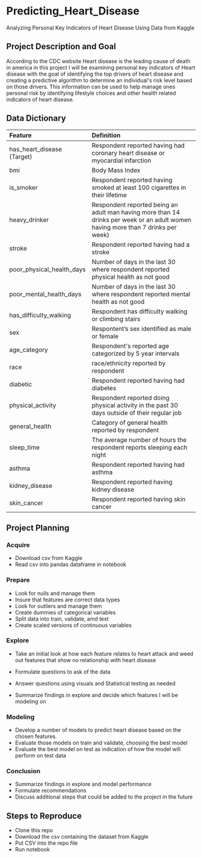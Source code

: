 # Predicting_Heart_Disease
Analyzing Personal Key Indicators of Heart Disease Using Data from Kaggle

## Project Description and Goal

According to the CDC website Heart disease is the leading cause of death in america in this project I will be examining personal key indicators of Heart disease with the goal of identifying the top drivers of heart disease and creating a predictive algorithm to determine an individual's risk level based on those drivers. This information can be used to help manage ones personal risk by identifying lifestyle choices and other health related indicators of heart disease. 

## Data Dictionary
| Feature | Definition |
|:--------|:-----------|
| has_heart_disease (Target) | Respondent reported having had coronary heart disease or myocardial infarction |
| bmi | Body Mass Index |
| is_smoker | Respondent reported having smoked at least 100 cigarettes in their lifetime |
| heavy_drinker | Respondent reported being an adult man having more than 14 drinks per week or an adult women having more than 7 drinks per week) |
| stroke | Respondent reported having had a stroke |
| poor_physical_health_days | Number of days in the last 30 where respondent reported physical health as not good | 
| poor_mental_health_days | Number of days in the last 30 where respondent reported mental health as not good |
| has_difficulty_walking | Respondent has difficulty walking or climbing stairs |
| sex | Respontent’s sex identified as male or female |
| age_category | Respondent's reported age categorized by 5 year intervals |
| race | race/ethnicity reported by respondent |
| diabetic | Respondent reported having had diabetes |
| physical_activity | Respondent reported doing physical activity in the past 30 days outside of their regular job | 
| general_health | Category of general health reported by respondent|
| sleep_time | The average number of hours the respondent reports sleeping each night |
| asthma | Respondent reported having had asthma |
| kidney_disease | Respondent reported having kidney disease |
| skin_cancer | Respondent reported having skin cancer | 

## Project Planning

### Acquire

* Download csv from Kaggle
* Read csv into pandas dataframe in notebook

### Prepare

* Look for nulls and manage them
* Insure that features are correct data types
* Look for outliers and manage them
* Create dummies of categorical variables 
* Split data into train, validate, amd test
* Create scaled versions of continuous variables

### Explore

* Take an initial look at how each feature relates to heart attack and weed out features that show no relationship with heart disease 

* Formulate questions to ask of the data
* Answer questions using visuals and Statistical testing as needed
* Summarize findings in explore and decide which features I will be modeling on

### Modeling

* Develop a number of models to predict heart disease based on the chosen features.
* Evaluate those models on train and validate, choosing the best model 
* Evaluate the best model on test as indication of how the model will perform on test data

### Conclusion

* Summarize findings in explore and model performance
* Formulate recommendations
* Discuss additional steps that could be added to the project in the future

## Steps to Reproduce

* Clone this repo
* Download the csv containing the dataset from Kaggle
* Put CSV into the repo file
* Run notebook
